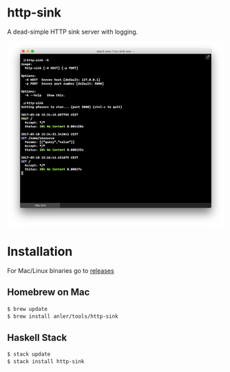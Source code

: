 # http-sink #

A dead-simple HTTP sink server with logging.

![screenshot](https://raw.githubusercontent.com/anler/http-sink/master/images/screenshot.png)

# Installation #

For Mac/Linux binaries go to [releases](https://github.com/anler/http-sink/releases/latest)

## Homebrew on Mac ##

```sh
$ brew update
$ brew install anler/tools/http-sink
```

## Haskell Stack ##

```sh
$ stack update
$ stack install http-sink
```

